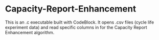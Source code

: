 # Capacity-Report-Enhancement
This is an .c executable built with CodeBlock.
It opens .csv files (cycle life experiment data) and read specific columns in for the Capacity Report Enhancement algorithm.
